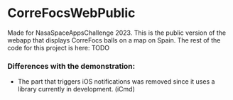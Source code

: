 # CorreFocsWebPublic
Made for NasaSpaceAppsChallenge 2023.
This is the public version of the webapp that displays CorreFocs balls on a map on Spain.
The rest of the code for this project is here: TODO


### Differences with the demonstration:
- The part that triggers iOS notifications was removed since it uses a library currently in development. (iCmd)
